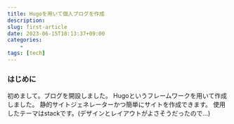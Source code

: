```yaml
---
title: Hugoを用いて個人ブログを作成
description:
slug: first-article
date: 2023-06-15T18:13:37+09:00
categories:
    -
tags: [tech]
---
```

### はじめに
初めまして。ブログを開設しました。
Hugoというフレームワークを用いて作成しました。
静的サイトジェネレーターかつ簡単にサイトを作成できます。
使用したテーマはstackです。(デザインとレイアウトがよさそうだったので...)
